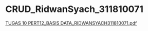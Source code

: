 # CRUD_RidwanSyach_311810071
[TUGAS 10 PERT12_BASIS DATA_RIDWANSYACH311810071.pdf](https://github.com/Ridwansyach99/CRUD_RidwanSyach_311810071/files/6720299/TUGAS.10.PERT12_BASIS.DATA_RIDWANSYACH311810071.pdf)
